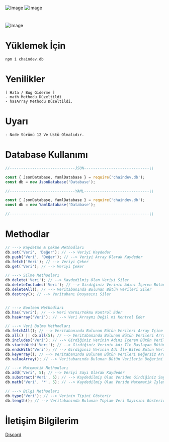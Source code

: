 ![Image](https://img.shields.io/npm/v/chaindev.db?color=E2142D)
![Image](https://img.shields.io/npm/dt/chaindev.db.svg?color=E2142D&maxAge=3600) 
#
![Image](https://cdn.glitch.com/36cacdd9-ec87-4187-829d-b9b82de904c3%2Fchaindev-db.png?v=1614557240999)
#
# Yüklemek İçin
```npm
npm i chaindev.db
```

# Yenilikler
```
[ Hata / Bug Giderme ]
- math Methodu Düzeltildi
- hasArray Methodu Düzeltildi.
```

# Uyarı
```
- Node Sürümü 12 Ve Üstü Olmalıdır.
```

# Database Kullanımı
```javascript
//-----------------------------JSON-----------------------------\\

const { JsonDatabase, YamlDatabase } = require('chaindev.db');
const db = new JsonDatabase('Database');

//-----------------------------YAML-----------------------------\\

const { JsonDatabase, YamlDatabase } = require('chaindev.db');
const db = new YamlDatabase('Database');

//--------------------------------------------------------------\\
```

# Methodlar
```javascript
// ---> Kaydetme & Çekme Methodları
db.set('Veri', 'Değer'); // --> Veriyi Kaydeder
db.push('Veri', 'Değer'); // --> Veriyi Array Olarak Kaydeder
db.fetch('Veri'); // --> Veriyi Çeker
db.get('Veri'); // --> Veriyi Çeker

// ---> Silme Methodları
db.delete('Veri'); // --> Kaydedilmiş Olan Veriyi Siler
db.deleteIncludes('Veri'); // --> Girdiğiniz Verinin Adını İçeren Bütün Verileri Siler
db.deleteAll(); // --> Veritabanında Bulunan Bütün Verileri Siler
db.destroy(); // --> Veritabanı Dosyasını Siler


// ---> Boolean Methodları
db.has('Veri'); // --> Veri Varmı/Yokmu Kontrol Eder
db.hasArray('Veri'); // --> Veri Arraymı Değil mi Kontrol Eder

// ---> Veri Bulma Methodları
db.fetchAll(); // --> Veritabanında Bulunan Bütün Verileri Array İçine Ekler
db.all() || db.all(5); // --> Veritabanında Bulunan Bütün Verileri Array İçine Ekler
db.includes('Veri'); // --> Girdiğiniz Verinin Adını İçeren Bütün Verileri Array İçine Ekler
db.startsWith('Veri'); // --> Girdiğiniz Verinin Adı İle Başlayan Bütün Verileri Array İçine Ekler
db.endsWith('Veri'); // --> Girdiğiniz Verinin Adı İle Biten Bütün Verileri Array İçine Ekler
db.keyArray(); // --> Veritabanında Bulunan Bütün Verileri Değersiz Array İçine Ekler
db.valueArray(); // --> Veritabanında Bulunan Bütün Verilerin Değerini Array İçine Ekler

// ---> Matematik Methodları
db.add('Veri', 5); // --> Veriyi Sayı Olarak Kaydeder
db.substract('Veri', 5); // --> Kaydedilmiş Olan Veriden Girdiğiniz Sayıyı Çıkarır
db.math('Veri', '*', 5); // --> Kaydedilmiş Olan Veride Matematik İşlemi Yapar

// ---> Bilgi Methodları
db.type('Veri'); // --> Verinin Tipini Gösterir
db.length(); // --> Veritabanında Bulunan Toplam Veri Sayısını Gösterir
```
# İletişim Bilgilerim
[Discord](https://discord.gg/rVnKDGcRKR) 
